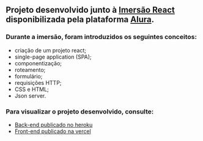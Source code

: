 ## Projeto desenvolvido junto à [Imersão React](https://www.alura.com.br/imersao-react) disponibilizada pela plataforma [Alura](https://www.alura.com.br). 

### Durante a imersão, foram introduzidos os seguintes conceitos:
  * criação de um projeto react;
  * single-page application (SPA);
  * componentização;
  * roteamento;
  * formulário;
  * requisições HTTP;
  * CSS e HTML;
  * Json server.
  
### Para visualizar o projeto desenvolvido, consulte:
  * [Back-end publicado no heroku](https://backend-vineflix.herokuapp.com/categorias)
  * [Front-end publicado na vercel](https://projeto-imersao-react-alura.vercel.app)

 
